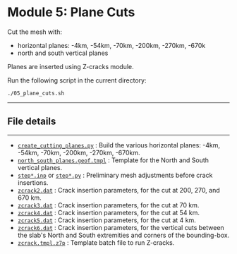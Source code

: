 # Module 5: Plane Cuts

Cut the mesh with:
  - horizontal planes: -4km, -54km, -70km, -200km, -270km, -670k
  - north and south vertical planes

Planes are inserted using Z-cracks module.

Run the following script in the current directory:

```
./05_plane_cuts.sh
```

---

## File details
---

- [`create_cutting_planes.py`](create_cutting_planes.py) : Build the various horizontal planes: -4km, -54km, -70km, -200km, -270km, -670km.
- [`north_south_planes.geof.tmpl`](north_south_planes.geof.tmpl) : Template for the North and South vertical planes.
- [`step*.inp`](step*.inp) or [`step*.py`](step*.py) : Preliminary mesh adjustments before crack insertions.
- [`zcrack2.dat`](zcrack2.dat) : Crack insertion parameters, for the cut at 200, 270, and 670 km.
- [`zcrack3.dat`](zcrack3.dat) : Crack insertion parameters, for the cut at 70 km.
- [`zcrack4.dat`](zcrack4.dat) : Crack insertion parameters, for the cut at 54 km.
- [`zcrack5.dat`](zcrack5.dat) : Crack insertion parameters, for the cut at 4 km.
- [`zcrack6.dat`](zcrack6.dat) : Crack insertion parameters, for the vertical cuts between the slab's North and South extremities and corners of the bounding-box.
- [`zcrack.tmpl.z7p`](zcrack.tmpl.z7p) : Template batch file to run Z-cracks.
